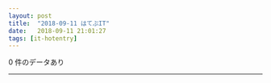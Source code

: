 ```yaml
---
layout: post
title:  "2018-09-11 はてぶIT"
date:   2018-09-11 21:01:27
tags: [it-hotentry]
---
```

0 件のデータあり

<hr>
